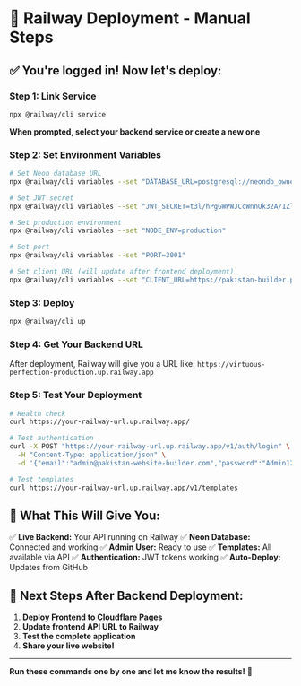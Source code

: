 # 🚀 Railway Deployment - Manual Steps

## ✅ You're logged in! Now let's deploy:

### Step 1: Link Service
```bash
npx @railway/cli service
```
**When prompted, select your backend service or create a new one**

### Step 2: Set Environment Variables
```bash
# Set Neon database URL
npx @railway/cli variables --set "DATABASE_URL=postgresql://neondb_owner:npg_Yr6Di1pEljQB@ep-super-king-a144iv94-pooler.ap-southeast-1.aws.neon.tech/neondb?sslmode=require&channel_binding=require"

# Set JWT secret
npx @railway/cli variables --set "JWT_SECRET=t3l/hPgGWPWJCcWnnUk32A/1Zl/ix4aqyKHc7C6Wy70="

# Set production environment
npx @railway/cli variables --set "NODE_ENV=production"

# Set port
npx @railway/cli variables --set "PORT=3001"

# Set client URL (will update after frontend deployment)
npx @railway/cli variables --set "CLIENT_URL=https://pakistan-builder.pages.dev"
```

### Step 3: Deploy
```bash
npx @railway/cli up
```

### Step 4: Get Your Backend URL
After deployment, Railway will give you a URL like:
`https://virtuous-perfection-production.up.railway.app`

### Step 5: Test Your Deployment
```bash
# Health check
curl https://your-railway-url.up.railway.app/

# Test authentication
curl -X POST "https://your-railway-url.up.railway.app/v1/auth/login" \
  -H "Content-Type: application/json" \
  -d '{"email":"admin@pakistan-website-builder.com","password":"Admin123!@#"}'

# Test templates
curl https://your-railway-url.up.railway.app/v1/templates
```

## 🎯 What This Will Give You:

✅ **Live Backend:** Your API running on Railway
✅ **Neon Database:** Connected and working
✅ **Admin User:** Ready to use
✅ **Templates:** All available via API
✅ **Authentication:** JWT tokens working
✅ **Auto-Deploy:** Updates from GitHub

## 🚀 Next Steps After Backend Deployment:

1. **Deploy Frontend to Cloudflare Pages**
2. **Update frontend API URL to Railway**
3. **Test the complete application**
4. **Share your live website!**

---

**Run these commands one by one and let me know the results!** 🎯

